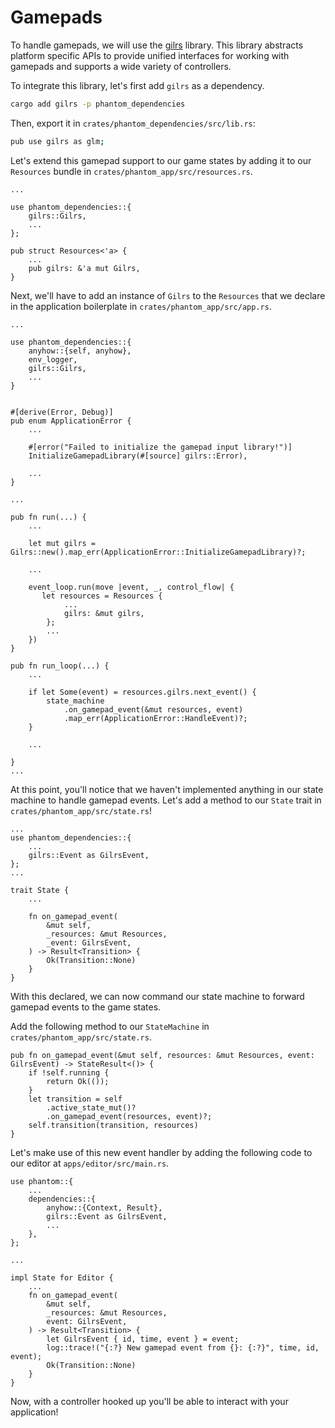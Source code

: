 # Gamepads

To handle gamepads, we will use the [gilrs](https://gitlab.com/gilrs-project/gilrs) library. This library abstracts platform specific APIs to provide unified interfaces for working with gamepads and supports a wide variety of controllers.

To integrate this library, let's first add `gilrs` as a dependency.

```bash
cargo add gilrs -p phantom_dependencies
```

Then, export it in `crates/phantom_dependencies/src/lib.rs`:

```bash
pub use gilrs as glm;
```

Let's extend this gamepad support to our game states by adding it to our `Resources` bundle in `crates/phantom_app/src/resources.rs`.

```rust,noplaypen
...

use phantom_dependencies::{
    gilrs::Gilrs,
    ...
};

pub struct Resources<'a> {
    ...
    pub gilrs: &'a mut Gilrs,
}
```

Next, we'll have to add an instance of `Gilrs` to the `Resources` that we declare in the application boilerplate in `crates/phantom_app/src/app.rs`.

```rust,noplaypen
...

use phantom_dependencies::{
    anyhow::{self, anyhow},
    env_logger,
    gilrs::Gilrs,
    ...
}


#[derive(Error, Debug)]
pub enum ApplicationError {
    ...

    #[error("Failed to initialize the gamepad input library!")]
    InitializeGamepadLibrary(#[source] gilrs::Error),

    ...
}

...

pub fn run(...) {
    ...

    let mut gilrs = Gilrs::new().map_err(ApplicationError::InitializeGamepadLibrary)?;

    ...

    event_loop.run(move |event, _, control_flow| {
       let resources = Resources {
            ...
            gilrs: &mut gilrs,
        };  
        ...
    })
}

pub fn run_loop(...) {
    ...

    if let Some(event) = resources.gilrs.next_event() {
        state_machine
            .on_gamepad_event(&mut resources, event)
            .map_err(ApplicationError::HandleEvent)?;
    }

    ...

}
...
```

At this point, you'll notice that we haven't implemented anything in our state machine to handle gamepad events. Let's add a method to our `State` trait in `crates/phantom_app/src/state.rs`!

```rust,noplaypen
...
use phantom_dependencies::{
    ...
    gilrs::Event as GilrsEvent,
};
...

trait State {
    ...

    fn on_gamepad_event(
        &mut self,
        _resources: &mut Resources,
        _event: GilrsEvent,
    ) -> Result<Transition> {
        Ok(Transition::None)
    }
}
```

With this declared, we can now command our state machine to forward gamepad events to the game states.

Add the following method to our `StateMachine` in `crates/phantom_app/src/state.rs`.

```rust,noplaypen
pub fn on_gamepad_event(&mut self, resources: &mut Resources, event: GilrsEvent) -> StateResult<()> {
    if !self.running {
        return Ok(());
    }
    let transition = self
        .active_state_mut()?
        .on_gamepad_event(resources, event)?;
    self.transition(transition, resources)
}
```

Let's make use of this new event handler by adding the following code to our editor at `apps/editor/src/main.rs`.

```rust,noplaypen
use phantom::{
    ...
    dependencies::{
        anyhow::{Context, Result},
        gilrs::Event as GilrsEvent,
        ...
    },
};

...

impl State for Editor {
    ...
    fn on_gamepad_event(
        &mut self,
        _resources: &mut Resources,
        event: GilrsEvent,
    ) -> Result<Transition> {
        let GilrsEvent { id, time, event } = event;
        log::trace!("{:?} New gamepad event from {}: {:?}", time, id, event);
        Ok(Transition::None)
    }
}
```

Now, with a controller hooked up you'll be able to interact with your application!
